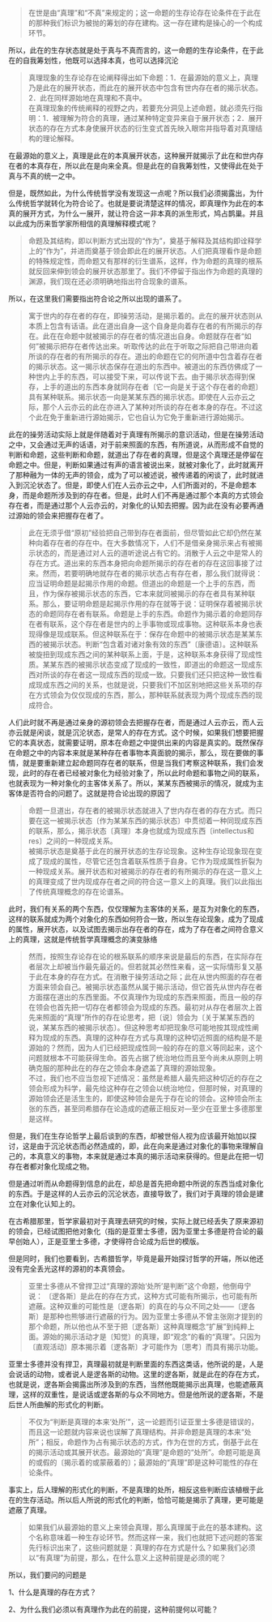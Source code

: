 <blockquote data-pid="aDxlcUIz">在世是由“真理”和“不真”来规定的；这一命题的生存论存在论条件在于此在的那种我们标识为被抛的筹划的存在建构。这一存在建构是操心的一个构成环节。</blockquote><p data-pid="uwxob5Ma">所以，此在的生存状态就是处于真与不真而言的，这一命题的生存论条件，在于此在的自我筹划性，他既可以选择本真，也可以选择沉沦</p><blockquote data-pid="3oZnz_wv">真理现象的生存论存在论阐释得出如下命题：1．在最源始的意义上，真理乃是此在的展开状态，而此在的展开状态中包含有世内存在者的揭示状态。2．此在同样源始地在真理和不真中。<br>在真理现象的传统阐释的视野之内，若要充分洞见上述命题，就必须先行指明：1．被理解为符合的真理，通过某种特定变异来自于展开状态；2．展开状态的存在方式本身使展开状态的衍生变式首先映入眼帘并指导着对真理结构的理论解释。</blockquote><p data-pid="TMfdtWbV">在最源始的意义上，真理是此在的本真展开状态，这种展开就揭示了此在和世内存在者的本真存在，所以此在是向来全真。但是此在的自我筹划性，又使得此在处于真与不真的统一之中。</p><p data-pid="thFFnVMI">但是，既然如此，为什么传统哲学没有发现这一点呢？所以我们必须揭露出，为什么传统哲学就转化为符合论了。也就是要说清楚这样的情况，即真理作为此在的本真的展开方式，为什么一展开，就让符合这一非本真的派生形式，鸠占鹊巢。并且以此成为历来哲学家所相信的真理解释模式呢？</p><blockquote data-pid="FJQbkfQO">命题及其结构，即以判断方式出现的“作为”，奠基于解释及其结构即诠释学上的“作为”，并进而奠基于领会即此在的展开状态。人们把真理看作是命题的特殊规定性，而命题又有那样的衍生谱系，这样，作为命题的真理的根系就反回来伸到领会的展开状态那里了。我们不停留于指出作为命题的真理的渊源，我们现在还必须明确地指出符合现象的谱系。</blockquote><p data-pid="G-ROeKin">所以，在这里我们需要指出符合论之所以出现的谱系了。</p><blockquote data-pid="k-H2SvUe">寓于世内的存在者的存在，即操劳活动，是揭示着的。此在的展开状态则从本质上包含有话语。此在道出自身—这个自身是向着存在者的有所揭示的存在。此在在命题中就被揭示的存在者的情况道出自身。命题就存在者“如何”被揭示把存在者传达出来。听取传达的此在于听取之际把自己带进向着所谈的存在者的有所揭示的存在。道出的命题在它的何所道中包含着存在者的揭示状态。这一揭示状态保存在道出的东西中。被道出的东西仿佛成了一种世内上手的东西，可以接受下来，可以传说下去。由于揭示状态得到保存，上手的道出的东西本身就同存在者〔它一向是关于这个存在者的命题〕具有某种联系。揭示状态一向是某某东西的揭示状态。即使在人云亦云之际，那个人云亦云的此在亦进入了某种对所谈的存在者本身的存在。不过这个此在免于重新进行源始揭示，它也自认为它免于重新进行源始揭示。</blockquote><p data-pid="WUUvBfoP">此在的操劳活动实际上就是伴随着对于真理有所揭示的意识活动，但是在操劳活动之中，又会通过无声的话语，对于前来照面的东西，有所道说，从而形成不自觉的判断和命题，这些判断和命题，就道出了存在者的真理，但是这个真理还是停留在命题之中。但是，判断如果通过有声的语言被说出来，就被对象化了，此时就离开了那种融为一体的无声的领会，成为了可以被述说，被传递着的闲谈了，此时就进入到沉沦状态了。但是，即使人们在人云亦云之中，人们所面对的，不是命题本身，而是命题所涉及到的存在者。但是，此时人们不再是通过那个本真的方式领会存在者，而是通过那个人云亦云的，对象化的认知去把握。因为此在没有必要再通过源始的领会来把握存在者了。</p><blockquote data-pid="V5hUMGTl">此在无须乎借“原初”经验把自己带到存在者面前，但尽管如此它却仍然在某种向着存在者的存在中。在大多数情况下，人们不是借亲身揭示来占有被揭示状态的，而是通过对人云的道听途说占有它的。消散于人云之中是常人的存在方式。道出来的东西本身把向命题所揭示的存在者的存在这回事接了过来。然而，若要明确地就存在者的揭示状态占有存在者，那么我们就得说：应当证明命题是起揭示作用的命题。但道出的命题是一个上手的东西，而且，作为保存被揭示状态的东西，它本来就同被揭示的存在者具有某种联系。那么，要证明命题是起揭示作用的存在就等于说：证明保存着被揭示状态的命题同存在者有联系。命题是上手的东西。命题作为揭示着的命题同存在者有联系，这个存在者是世内的上手事物或现成事物。这种联系本身也表现得像是现成联系。但这种联系在于：保存在命题中的被揭示状态是某某东西的被揭示状态。判断“包含着对诸对象有效的东西”〔康德语〕。这种联系被旋扭到现成东西之间的某种联系上面，于是，这种联系本身获得了现成性质。某某东西的被揭示状态变成了现成的一致性，即道出的命题这一现成东西对所谈的存在者这一现成东西的现成一致。只要我们还只把这种一致性看成现成东西之间的关系，也就是说，只要我们不加区别地把这些关系项的存在方式领会为仅仅现成的东西，那么，那种联系就表现为两个现成东西的现成符合。</blockquote><p data-pid="w4yMeN4C">人们此时就不再是通过亲身的源初领会去把握存在者，而是通过人云亦云，而人云亦云就是闲谈，就是沉沦状态，是常人的存在方式。这个时候，如果我们想要把握它的本真状态，就需要证明，原本在命题之中提供出来的内容是真实的。既然保存在命题之中的内容本来就是某种存在者事物本真面貌的揭示，那么，现在要做的事情，就是要重新建立起命题同存在者的联系，但是当我们考察这种联系，我们会发现，此时的存在者已经被对象化为经验对象了，所以此时命题和事物之间的联系，也就表现为一种对象化的主客体关系了。所以，某某东西被揭示的情况，就成为主客体是否符合的问题了。这就是符合论出现的原因了</p><blockquote data-pid="ZZOJZo4G">命题一旦道出，存在者的被揭示状态就进入了世内存在者的存在方式。而只要在这一被揭示状态〔作为某某东西的揭示状态〕中贯彻着一种同现成东西的联系，那么，揭示状态〔真理〕本身也就成为现成东西〔intellectus和res〕之间的一种现成关系。<br>被揭示状态是奠基于此在的展开状态的生存论现象。这种生存论现象现在变成了现成的属性，尽管它还包含着联系性质于自身。它作为现成属性折裂为一种现成关系。展开状态和对被揭示的存在者的有所揭示的存在这一意义上的真理变成了世内现成存在者之间的符合这一意义上的真理。我们以此指出了传统真理概念的存在论谱系。</blockquote><p data-pid="ilOosFtC">此时，我们有关系的两个东西，仅仅理解为主客体的关系，是互为对象化的东西，这样的联系就成为两个对象化的东西如何符合一致，所以生存论现象，成为了现成的属性，展开状态，以及试图去揭示出存在者的存在，成为了存在者之间符合意义上的真理，这就是传统哲学真理概念的演变脉络</p><blockquote data-pid="7i6UKVbQ">然而，按照生存论存在论的根系联系的顺序来说是最后的东西，在实际存在者层次上却被当作最先最近的。但若就其必然性来看，这一实际情形复又基于此在本身的存在方式。在消散于操劳活动之际；此在从世内照面的存在者方面来领会自己。被揭示状态虽然从属于揭示活动，但它首先从世内存在者方面摆在道出的东西里面。不仅真理作为现成的东西来照面，而且一般的存在领会也首先把一切存在者都领会为现成的东西。最初对从存在者层次上首先来照面的“真理”所作的存在论思考，把〔说〕领会为〔关于某某东西的说，某某东西的被揭示状态〕。但这种思考却把现象尽可能地按其现成性阐释为现成的东西。真理的这种存在方式与真理的这种切近照面的结构是不是源始的？然而，因为人们已经把现成性同一般的存在的意义等同起来，这个问题就根本不可能获得生命。首先占据了统治地位而且至今尚未从原则上明确克服的那种此在的存在之领会本身遮盖了真理的源始现象。<br>不过，我们也不应当忽视下述情况：虽然是希腊人最先把这种切近的存在之领会形成为科学，最先给这种存在之领会以统治地位，但那时候，对真理的源始领会还是活生生的，即使这种领会是先于存在论的领会。这种领会所主张的东西，甚至同希腊存在论造成的遮蔽正相反对—至少在亚里士多德那里是这样。</blockquote><p data-pid="A5CTwwWn">但是，我们在生存论哲学上最后谈到的东西，却被世俗人视为应该最开始加以探讨，这是由于沉沦状态而必然造成的，即，此在向来是通过对象化的事物来理解自己的，本真意义的事物，本来就是通过本真的揭示活动来获得的。但是此在把一切存在者都对象化现成之物。</p><p data-pid="mnDGnvlr">但是通过听而从命题得到信息的此在，却总是首先把命题中所说的东西当成对象化的东西。于是这样的人云亦云的沉沦状态，直接导致了，我们对于真理的领会是建立在对象化认知上的。</p><p data-pid="BEH2z0cP">在古希腊那里，哲学家最初对于真理去研究的时候，实际上就已经丢失了原来源初的领会，已经试图把他对象化（指的是亚里士多德，因为亚里士多德是符合论的最早创始人），正是亚里士多德，才使得符合论成为后世的模版。</p><p data-pid="o1cmn4dY">但是同时，我们也要看到，古希腊哲学，毕竟是最开始探讨哲学的开端，所以他还没有完全丢光这样的源初的本真领会。</p><blockquote data-pid="ORI0vvUa">亚里士多德从不曾捍卫过“真理的源始‘处所’是判断”这个命题，他倒毋宁说： 〔逻各斯〕是此在的存在方式，这种方式可能有所揭示，也可能有所遮蔽。这种双重的可能性是〔逻各斯〕的真在的与众不同之处——〔逻各斯〕是那种也熊够进行遮蔽的行为。因为亚里士多德从不曾主张刚才提到的那个命题，所以他也从不至于把〔逻各斯〕这种真理概念“扩展”到纯粹上面。源始的揭示活动才是〔知觉〕的真理，即“观念”的看的“真理”。只因为〔直观活动〕原本揭示着〔逻各斯〕才可能作为〔思考〕而具有揭示功能。</blockquote><p data-pid="Y2qtkSRY">亚里士多德并没有捍卫，真理最初就是判断里面的东西这类话，他所说的是，人是会说话的动物，或者说人是逻各斯的动物。这里的逻各斯，就是此在的存在方式，也就是说，逻各斯会揭露出所涉及到的东西，当然他既能揭示出真理，也能遮蔽真理，这样的双重性，是说话或逻各斯的与众不同地方。但是他所说的逻各斯，不是后世人所曲解的形式化的判断。</p><blockquote data-pid="uLne14Zi">不仅为“判断是真理的本来‘处所’”，这一论题而引证亚里士多德是错误的，而且这一论题就内容来说也误解了真理结构。并非命题是真理的本来“处所”；相反，命题作为占有揭示状态的方式，作为在世的方式，倒基于此在的揭示活动或其展开状态。最源始的“真理”是命题的“处所”。命题可能是真的或假的〔揭示着的或蒙蔽着的〕；最源始的“真理”即是这种可能性的存在论条件。</blockquote><p data-pid="gBqc1xx9">事实上，后人理解的形式化的判断，不是真理的处所，相反这些判断应该植根于此在的生存活动。所以后人所说的形式化的判断，恰恰可能是揭示了真理，更可能是遮蔽了真理。</p><blockquote data-pid="0dyaTVgx">如果我们从最源始的意义上来领会真理，那么真理属于此在的基本建构。这个名称意味着一种生存论环节。然而这样一来，我们也就把下述问题的答案先行标识出来了，这些问题就是：真理的存在方式是什么？如果我们必须以“有真理”为前提，那么，在什么意义上这种前提是必须的呢？</blockquote><p data-pid="E6VyhFko">所以，我们要问的问题是</p><p data-pid="8vtCz4E5">1、什么是真理的存在方式？</p><p data-pid="SuabB8wm">2、为什么我们必须以有真理作为此在的前提，这种前提何以可能？</p>